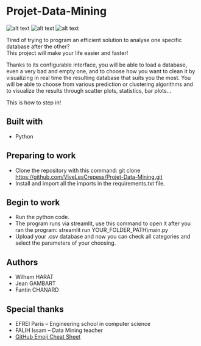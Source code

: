 # Projet-Data-Mining

![alt text](https://forthebadge.com/images/badges/powered-by-electricity.png)
![alt text](https://forthebadge.com/images/badges/gluten-free.png)
![alt text](https://forthebadge.com/images/badges/built-with-love.png)

Tired of trying to program an efficient solution to analyse one specific database after the other?  
This project will make your life easier and faster!  
  
Thanks to its configurable interface, you will be able to load a database, even a very bad and empty one, and to choose how you want to clean it by visualizing in real time the resulting database that suits you the most. You will be able to choose from various prediction or clustering algorithms and to visualize the results through scatter plots, statistics, bar plots…  
  
This is how to step in!  
  
  
## Built with
*	Python
  
## Preparing to work
*	Clone the repository with this command: git clone https://github.com/ViveLesCrepess/Projet-Data-Mining.git
*	Install and import all the imports in the requirements.txt file.
  
## Begin to work
*	Run the python code.
*	The program runs via streamlit, use this command to open it after you ran the program: streamlit run YOUR_FOLDER_PATH\main.py
*	Upload your .csv database and now you can check all categories and select the parameters of your choosing.
  
## Authors
*	Wilhem HARAT
*	Jean GAMBART
*	Fantin CHANARD
  
## Special thanks
*	EFREI Paris – Engineering school in computer science
*	FALIH Issam – Data Mining teacher 
*	[GitHub Emoji Cheat Sheet](https://forthebadge.com/)

